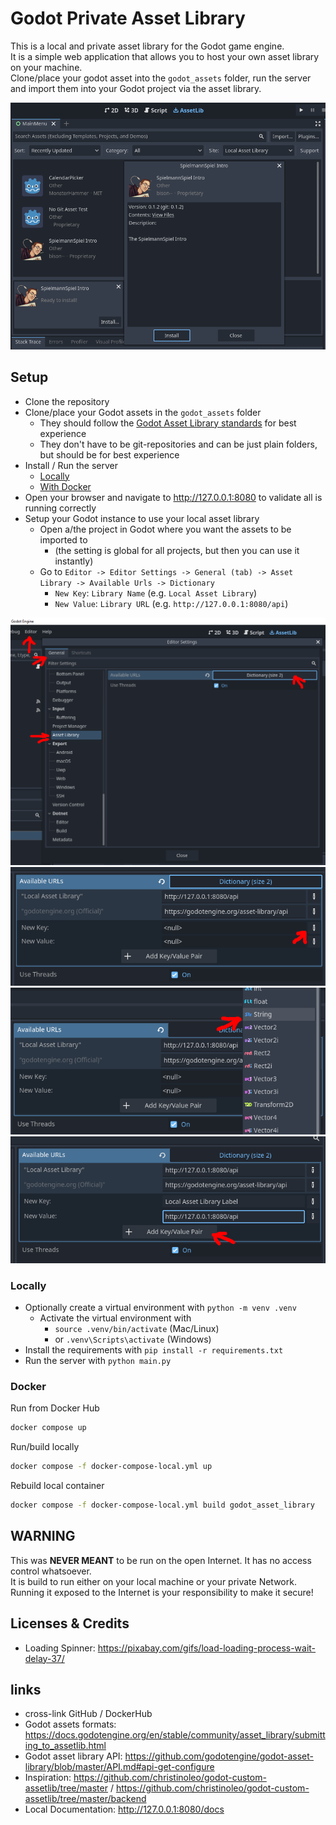 # Godot Private Asset Library

This is a local and private asset library for the Godot game engine.  
It is a simple web application that allows you to host your own asset library on your machine.  
Clone/place your godot asset into the `godot_assets` folder, run the server and import them into your Godot project via the asset library.    

![local asset library in action](/github_assets/asset_library_in_action.png "local asset library in action")

## Setup

* Clone the repository 
* Clone/place your Godot assets in the `godot_assets` folder
  * They should follow the [Godot Asset Library standards](https://docs.godotengine.org/en/stable/community/asset_library/submitting_to_assetlib.html) for best experience 
  * They don't have to be git-repositories and can be just plain folders, but should be for best experience
* Install / Run the server
  * [Locally](#Locally)
  * [With Docker](#Docker)
* Open your browser and navigate to http://127.0.0.1:8080 to validate all is running correctly
* Setup your Godot instance to use your local asset library
  * Open a/the project in Godot where you want the assets to be imported to
    * (the setting is global for all projects, but then you can use it instantly)
  * Go to `Editor -> Editor Settings -> General (tab) -> Asset Library -> Available Urls -> Dictionary`
    * `New Key`: `Library Name` (e.g. `Local Asset Library`)
    * `New Value`: `Library URL` (e.g. `http://127.0.0.1:8080/api`)


![Open Editor Settings](/github_assets/add_asset_library_1.png "Open Editor Settings")
![Open Dictionary](/github_assets/add_asset_library_2.png "Open Dictionary")
![Add type String](/github_assets/add_asset_library_3.png "Add type String")
![Add Key-Value pair](/github_assets/add_asset_library_4.png "Add Key-Value pair")


### Locally

* Optionally create a virtual environment with `python -m venv .venv`
  * Activate the virtual environment with
    * `source .venv/bin/activate` (Mac/Linux) 
    * or `.venv\Scripts\activate` (Windows)
* Install the requirements with `pip install -r requirements.txt`
* Run the server with `python main.py`

### Docker

Run from Docker Hub
```bash
docker compose up
```

Run/build locally
```bash
docker compose -f docker-compose-local.yml up
```
Rebuild local container
```bash
docker compose -f docker-compose-local.yml build godot_asset_library
```

## WARNING

This was **NEVER MEANT** to be run on the open Internet. It has no access control whatsoever.  
It is build to run either on your local machine or your private Network.  
Running it exposed to the Internet is your responsibility to make it secure!

## Licenses & Credits

* Loading Spinner: https://pixabay.com/gifs/load-loading-process-wait-delay-37/

## links

* cross-link GitHub / DockerHub
* Godot assets formats: https://docs.godotengine.org/en/stable/community/asset_library/submitting_to_assetlib.html
* Godot asset library API: https://github.com/godotengine/godot-asset-library/blob/master/API.md#api-get-configure
* Inspiration: https://github.com/christinoleo/godot-custom-assetlib/tree/master / https://github.com/christinoleo/godot-custom-assetlib/tree/master/backend
* Local Documentation: http://127.0.0.1:8080/docs
